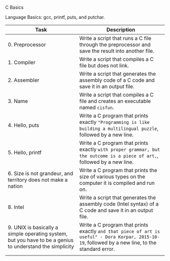 C Basics

Language Basics: gcc, printf, puts, and putchar.  

| Task | Description |
|--|--|
| 0. Preprocessor|  Write a script that runs a C file through the preprocessor and save the result into another file.|
|1. Compiler| Write a script that compiles a C file but does not link. |
|2. Assembler | Write a script that generates the assembly code of a C code and save it in an output file.|
| 3. Name | Write a script that compiles a C file and creates an executable named `cisfun`. |
| 4. Hello, puts|Write a C program that prints exactly `"Programming is like building a multilingual puzzle`, followed by a new line.  |
|5. Hello, printf | Write a C program that prints exactly `with proper grammar, but the outcome is a piece of art,`, followed by a new line. |
|6. Size is not grandeur, and territory does not make a nation | Write a C program that prints the size of various types on the computer it is compiled and run on. |
|8. Intel|Write a script that generates the assembly code (Intel syntax) of a C code and save it in an output file.  |
|9. UNIX is basically a simple operating system, but you have to be a genius to understand the simplicity | Write a C program that prints exactly `and that piece of art is useful" - Dora Korpar, 2015-10-19`, followed by a new line, to the standard error. |
| |  |


